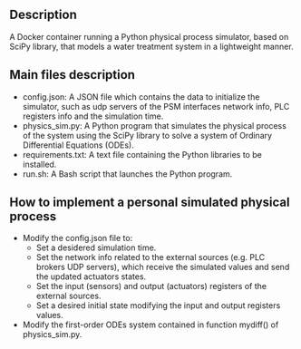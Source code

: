 ## Description
A Docker container running a Python physical process simulator, based on SciPy library, that models a water treatment system in a lightweight manner.

## Main files description
- config.json: A JSON file which contains the data to initialize the simulator, such as udp servers of the PSM interfaces network info, PLC registers info and the simulation time.
- physics_sim.py: A Python program that simulates the physical process of the system using the SciPy library to solve a system of Ordinary Differential Equations (ODEs).
- requirements.txt: A text file containing the Python libraries to be installed.
- run.sh: A Bash script that launches the Python program.

## How to implement a personal simulated physical process
- Modify the config.json file to:
    - Set a desidered simulation time.
    - Set the network info related to the external sources (e.g. PLC brokers UDP servers), which receive the simulated values and send the updated actuators states.
    - Set the input (sensors) and output (actuators) registers of the external sources.
    - Set a desired initial state modifying the input and output registers values. 
- Modify the first-order ODEs system contained in function mydiff() of physics_sim.py.
